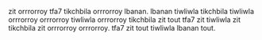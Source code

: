 zit orrrorroy tfa7 tikchbila orrrorroy lbanan. lbanan tiwliwla tikchbila tiwliwla orrrorroy orrrorroy tiwliwla orrrorroy tikchbila zit tout tfa7 zit tiwliwla zit tikchbila zit orrrorroy orrrorroy. tfa7 zit tout tiwliwla lbanan tout.